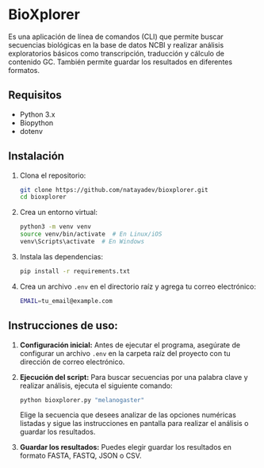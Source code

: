 # BioXplorer

Es una aplicación de línea de comandos (CLI) que permite buscar secuencias biológicas en la base de datos NCBI y realizar análisis exploratorios básicos como transcripción, traducción y cálculo de contenido GC. También permite guardar los resultados en diferentes formatos.

## Requisitos

- Python 3.x
- Biopython
- dotenv

## Instalación

1. Clona el repositorio:
    ```bash
    git clone https://github.com/natayadev/bioxplorer.git
    cd bioxplorer
    ```

2. Crea un entorno virtual:
    ```bash
    python3 -m venv venv
    source venv/bin/activate  # En Linux/iOS
    venv\Scripts\activate  # En Windows
    ```

3. Instala las dependencias:
    ```bash
    pip install -r requirements.txt
    ```

4. Crea un archivo `.env` en el directorio raíz y agrega tu correo electrónico:
    ```bash
    EMAIL=tu_email@example.com
    ```

## Instrucciones de uso:

1. **Configuración inicial:** Antes de ejecutar el programa, asegúrate de configurar un archivo `.env` en la carpeta raíz del proyecto con tu dirección de correo electrónico.

2. **Ejecución del script:** Para buscar secuencias por una palabra clave y realizar análisis, ejecuta el siguiente comando:

    ```bash
    python bioxplorer.py "melanogaster"
    ```

    Elige la secuencia que desees analizar de las opciones numéricas listadas y sigue las instrucciones en pantalla para realizar el análisis o guardar los resultados.


3. **Guardar los resultados:** Puedes elegir guardar los resultados en formato FASTA, FASTQ, JSON o CSV.

